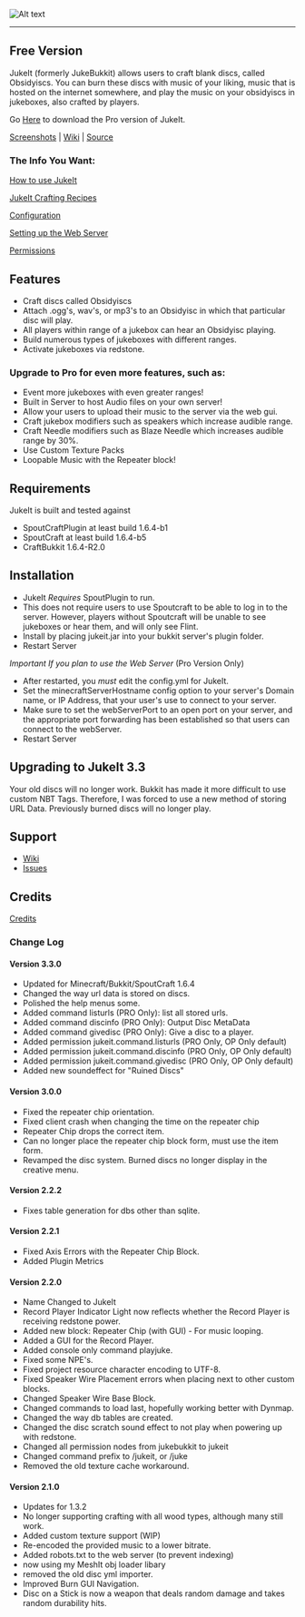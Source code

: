 ![Alt text](http://i.minus.com/ibv0o73mpincih.png "JukeIt")

------------------------------------

## Free Version

JukeIt (formerly JukeBukkit) allows users to craft blank discs, called Obsidyiscs. You can burn these discs with music of your liking, music that is hosted on the internet somewhere, and play the music on your obsidyiscs in jukeboxes, also crafted by players.

Go [Here](http://chrischurchwell.com) to download the Pro version of JukeIt.

[Screenshots](https://github.com/thedudeguy/JukeIt-Free/wiki/Screenshots) | [Wiki](https://github.com/thedudeguy/JukeIt-Free/wiki) | [Source](https://github.com/thedudeguy/JukeIt-Free)

### The Info You Want: 

[How to use JukeIt](https://github.com/thedudeguy/JukeIt-Free/wiki/How-to-Use-JukeIt)

[JukeIt Crafting Recipes](https://github.com/thedudeguy/JukeIt-Free/wiki/Recipes)

[Configuration](https://github.com/thedudeguy/JukeIt-Free/wiki/Configuration)

[Setting up the Web Server](https://github.com/thedudeguy/JukeIt-Free/wiki/Setting-up-the-Web-Server)

[Permissions](https://github.com/thedudeguy/JukeIt-Free/wiki/Permissions)

## Features

* Craft discs called Obsidyiscs
* Attach .ogg's, wav's, or mp3's to an Obsidyisc in which that particular disc will play.
* All players within range of a jukebox can hear an Obsidyisc playing.
* Build numerous types of jukeboxes with different ranges.
* Activate jukeboxes via redstone.

### Upgrade to Pro for even more features, such as:
* Event more jukeboxes with even greater ranges!
* Built in Server to host Audio files on your own server!
* Allow your users to upload their music to the server via the web gui.
* Craft jukebox modifiers such as speakers which increase audible range.
* Craft Needle modifiers such as Blaze Needle which increases audible range by 30%.
* Use Custom Texture Packs
* Loopable Music with the Repeater block!

## Requirements

JukeIt is built and tested against

* SpoutCraftPlugin at least build 1.6.4-b1
* SpoutCraft at least build 1.6.4-b5
* CraftBukkit 1.6.4-R2.0

## Installation

* JukeIt _Requires_ SpoutPlugin to run.
* This does not require users to use Spoutcraft to be able to log in to the server. However, players without Spoutcraft will be unable to see jukeboxes or hear them, and will only see Flint.
* Install by placing jukeit.jar into your bukkit server's plugin folder.
* Restart Server

*Important If you plan to use the Web Server* (Pro Version Only)

* After restarted, you *must* edit the config.yml for JukeIt.
* Set the minecraftServerHostname config option to your server's Domain name, or IP Address, that your user's use to connect to your server.
* Make sure to set the webServerPort to an open port on your server, and the appropriate port forwarding has been established so that users can connect to the webServer.
* Restart Server 

## Upgrading to JukeIt 3.3

Your old discs will no longer work. Bukkit has made it more difficult to use custom NBT Tags. Therefore, I was forced to use a new method of storing URL Data. Previously burned discs will no longer play.

## Support

* [Wiki](https://github.com/thedudeguy/JukeIt-Free/wiki)
* [Issues](https://github.com/thedudeguy/JukeIt-Free/issues)

## Credits

[Credits](https://github.com/thedudeguy/JukeIt-Free/wiki/Credits)

### Change Log

#### Version 3.3.0

* Updated for Minecraft/Bukkit/SpoutCraft 1.6.4
* Changed the way url data is stored on discs.
* Polished the help menus some.
* Added command listurls (PRO Only): list all stored urls.
* Added command discinfo (PRO Only): Output Disc MetaData
* Added command givedisc (PRO Only): Give a disc to a player.
* Added permission jukeit.command.listurls (PRO Only, OP Only default)
* Added permission jukeit.command.discinfo (PRO Only, OP Only default)
* Added permission jukeit.command.givedisc (PRO Only, OP Only default)
* Added new soundeffect for "Ruined Discs"

#### Version 3.0.0

* Fixed the repeater chip orientation.
* Fixed client crash when changing the time on the repeater chip
* Repeater Chip drops the correct item.
* Can no longer place the repeater chip block form, must use the item form.
* Revamped the disc system. Burned discs no longer display in the creative menu.

#### Version 2.2.2

* Fixes table generation for dbs other than sqlite.

#### Version 2.2.1

* Fixed Axis Errors with the Repeater Chip Block.
* Added Plugin Metrics

#### Version 2.2.0

* Name Changed to JukeIt
* Record Player Indicator Light now reflects whether the Record Player is receiving redstone power.
* Added new block: Repeater Chip (with GUI) - For music looping.
* Added a GUI for the Record Player.
* Added console only command playjuke.
* Fixed some NPE's.
* Fixed project resource character encoding to UTF-8.
* Fixed Speaker Wire Placement errors when placing next to other custom blocks.
* Changed Speaker Wire Base Block.
* Changed commands to load last, hopefully working better with Dynmap.
* Changed the way db tables are created.
* Changed the disc scratch sound effect to not play when powering up with redstone.
* Changed all permission nodes from jukebukkit to jukeit
* Changed command prefix to /jukeit, or /juke
* Removed the old texture cache workaround.

#### Version 2.1.0

* Updates for 1.3.2
* No longer supporting crafting with all wood types, although many still work.
* Added custom texture support (WIP)
* Re-encoded the provided music to a lower bitrate.
* Added robots.txt to the web server (to prevent indexing)
* now using my MeshIt obj loader libary
* removed the old disc yml importer.
* Improved Burn GUI Navigation.
* Disc on a Stick is now a weapon that deals random damage and takes random durability hits.
